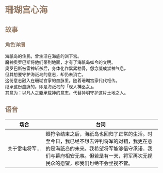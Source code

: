 # <font style="color:#967c68;">珊瑚宫心海</font>
## <font style="color:#967c68;">故事</font>
### <font style="color:#967c68;">角色详细</font>
海祇岛的住民，曾生活在海底的渊下宫。  
魔神奥罗巴斯将他们带到地面，才有了海祇岛如今的文明。  
奥罗巴斯被雷神斩杀后，身体化作累累枯骨，怨念凝成祟神气息。  
但其想要守护海祇岛的意志，却仍未消亡。  
这份意志融入在珊瑚宫家的血脉里，随着珊瑚宫家代代相传。  
继承这份血脉的，即是海祇岛的「现人神巫女」。  
其意为：以凡人之躯承载神的意志，代替神明守护这片土地之人。


## <font style="color:#967c68;">语音</font>

<table>
        <thead>
            <tr>
                <th>场合</th>
                <th>台词</th>
            </tr>
        </thead>
        <tbody>
            <tr>
                <td class = "audio-tbale" > 关于雷电将军…</td>
                <td>
                    眼狩令结束之后，海祇岛也回归了正常的生活。时至今日，我已经不想去评判将军的对错，我更在意的是海祇岛的未来。我希望将军能够信守承诺，我们与幕府相安无事。但若是有一天，将军再次无视民众的愿望，那我们也绝不会坐视不管。
                </td>
            </tr>
        </tbody>
</table>

<style>
    .audio-tbale {
    white-space: nowrap; /* 防止内容换行 */
}
</style>